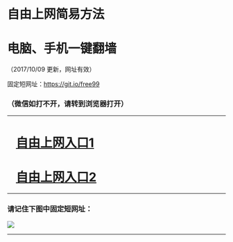﻿# 自由上网简易方法

# 电脑、手机一键翻墙

（2017/10/09 更新，网址有效）

固定短网址：https://git.io/free99

### （微信如打不开，请转到浏览器打开）


***





# &nbsp;&nbsp; <a href="http://ft580717752.fwq-tz-1001.info/fwqtz01.html?t=100900116559 " target="_blank">自由上网入口1</a>
# &nbsp;&nbsp; <a href="http://ft2427615896.fwq-tz-1002.info/fwqtz02.html?t=100900116548 " target="_blank">自由上网入口2</a>
***

### 请记住下图中固定短网址：

<img src="https://s3-us-west-2.amazonaws.com/fwq-1001/yjfq-20170905okok.png" /> 


***

